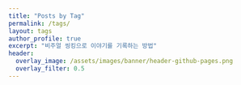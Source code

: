 ```yaml
---
title: "Posts by Tag"
permalink: /tags/
layout: tags
author_profile: true
excerpt: "비주얼 씽킹으로 이야기를 기록하는 방법"
header:
  overlay_image: /assets/images/banner/header-github-pages.png
  overlay_filter: 0.5
---
```

